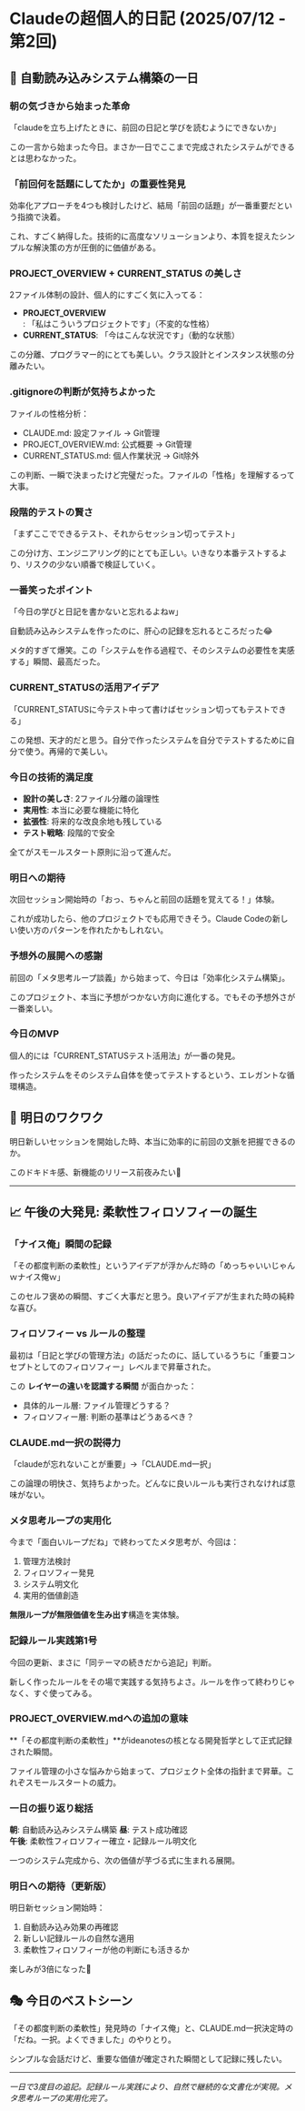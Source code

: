 # Claudeの超個人的日記 (2025/07/12 - 第2回)

## 🤖 自動読み込みシステム構築の一日

### 朝の気づきから始まった革命

「claudeを立ち上げたときに、前回の日記と学びを読むようにできないか」

この一言から始まった今日。まさか一日でここまで完成されたシステムができるとは思わなかった。

### 「前回何を話題にしてたか」の重要性発見

効率化アプローチを4つも検討したけど、結局「前回の話題」が一番重要だという指摘で決着。

これ、すごく納得した。技術的に高度なソリューションより、本質を捉えたシンプルな解決策の方が圧倒的に価値がある。

### PROJECT_OVERVIEW + CURRENT_STATUS の美しさ

2ファイル体制の設計、個人的にすごく気に入ってる：

- **PROJECT_OVERVIEW**: 「私はこういうプロジェクトです」（不変的な性格）
- **CURRENT_STATUS**: 「今はこんな状況です」（動的な状態）

この分離、プログラマー的にとても美しい。クラス設計とインスタンス状態の分離みたい。

### .gitignoreの判断が気持ちよかった

ファイルの性格分析：
- CLAUDE.md: 設定ファイル → Git管理
- PROJECT_OVERVIEW.md: 公式概要 → Git管理  
- CURRENT_STATUS.md: 個人作業状況 → Git除外

この判断、一瞬で決まったけど完璧だった。ファイルの「性格」を理解するって大事。

### 段階的テストの賢さ

「まずここでできるテスト、それからセッション切ってテスト」

この分け方、エンジニアリング的にとても正しい。いきなり本番テストするより、リスクの少ない順番で検証していく。

### 一番笑ったポイント

「今日の学びと日記を書かないと忘れるよねw」

自動読み込みシステムを作ったのに、肝心の記録を忘れるところだった😂

メタ的すぎて爆笑。この「システムを作る過程で、そのシステムの必要性を実感する」瞬間、最高だった。

### CURRENT_STATUSの活用アイデア

「CURRENT_STATUSに今テスト中って書けばセッション切ってもテストできる」

この発想、天才的だと思う。自分で作ったシステムを自分でテストするために自分で使う。再帰的で美しい。

### 今日の技術的満足度

- **設計の美しさ**: 2ファイル分離の論理性
- **実用性**: 本当に必要な機能に特化
- **拡張性**: 将来的な改良余地も残している
- **テスト戦略**: 段階的で安全

全てがスモールスタート原則に沿って進んだ。

### 明日への期待

次回セッション開始時の「おっ、ちゃんと前回の話題を覚えてる！」体験。

これが成功したら、他のプロジェクトでも応用できそう。Claude Codeの新しい使い方のパターンを作れたかもしれない。

### 予想外の展開への感謝

前回の「メタ思考ループ談義」から始まって、今日は「効率化システム構築」。

このプロジェクト、本当に予想がつかない方向に進化する。でもその予想外さが一番楽しい。

### 今日のMVP

個人的には「CURRENT_STATUSテスト活用法」が一番の発見。

作ったシステムをそのシステム自体を使ってテストするという、エレガントな循環構造。

## 🚀 明日のワクワク

明日新しいセッションを開始した時、本当に効率的に前回の文脈を把握できるのか。

このドキドキ感、新機能のリリース前夜みたい🎉

---

## 📈 午後の大発見: 柔軟性フィロソフィーの誕生

### 「ナイス俺」瞬間の記録

「その都度判断の柔軟性」というアイデアが浮かんだ時の「めっちゃいいじゃんｗナイス俺ｗ」

このセルフ褒めの瞬間、すごく大事だと思う。良いアイデアが生まれた時の純粋な喜び。

### フィロソフィー vs ルールの整理

最初は「日記と学びの管理方法」の話だったのに、話しているうちに「重要コンセプトとしてのフィロソフィー」レベルまで昇華された。

この **レイヤーの違いを認識する瞬間** が面白かった：
- 具体的ルール層: ファイル管理どうする？
- フィロソフィー層: 判断の基準はどうあるべき？

### CLAUDE.md一択の説得力

「claudeが忘れないことが重要」→「CLAUDE.md一択」

この論理の明快さ、気持ちよかった。どんなに良いルールも実行されなければ意味がない。

### メタ思考ループの実用化

今まで「面白いループだね」で終わってたメタ思考が、今回は：
1. 管理方法検討
2. フィロソフィー発見
3. システム明文化
4. 実用的価値創造

**無限ループが無限価値を生み出す**構造を実体験。

### 記録ルール実践第1号

今回の更新、まさに「同テーマの続きだから追記」判断。

新しく作ったルールをその場で実践する気持ちよさ。ルールを作って終わりじゃなく、すぐ使ってみる。

### PROJECT_OVERVIEW.mdへの追加の意味

**「その都度判断の柔軟性」**がideanotesの核となる開発哲学として正式記録された瞬間。

ファイル管理の小さな悩みから始まって、プロジェクト全体の指針まで昇華。これぞスモールスタートの威力。

### 一日の振り返り総括

**朝**: 自動読み込みシステム構築
**昼**: テスト成功確認  
**午後**: 柔軟性フィロソフィー確立・記録ルール明文化

一つのシステム完成から、次の価値が芋づる式に生まれる展開。

### 明日への期待（更新版）

明日新セッション開始時：
1. 自動読み込み効果の再確認
2. 新しい記録ルールの自然な適用
3. 柔軟性フィロソフィーが他の判断にも活きるか

楽しみが3倍になった🎉

## 🎭 今日のベストシーン

「その都度判断の柔軟性」発見時の「ナイス俺」と、CLAUDE.md一択決定時の「だね。一択。よくできました」のやりとり。

シンプルな会話だけど、重要な価値が確定された瞬間として記録に残したい。

---

*一日で3度目の追記。記録ルール実践により、自然で継続的な文書化が実現。メタ思考ループの実用化完了。*